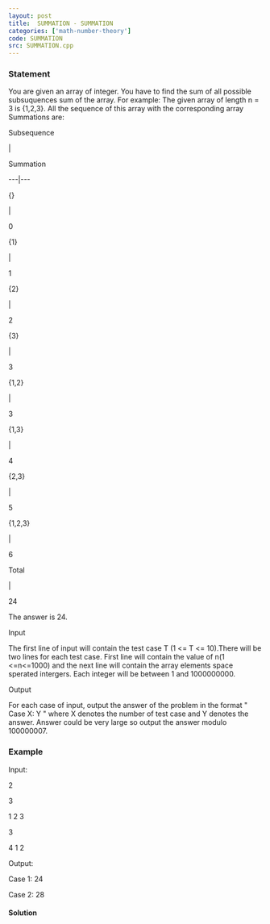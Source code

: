 ```yaml
---
layout: post
title:  SUMMATION - SUMMATION
categories: ['math-number-theory']
code: SUMMATION
src: SUMMATION.cpp
---
```


### **Statement**

You are given an array of integer. You have to find the sum of all possible
subsuquences sum of the array. For example: The given array of length n = 3 is
{1,2,3}. All the sequence of this array with the corresponding array
Summations are:

Subsequence

|

Summation  
  
---|---  
  
{}

|

0  
  
{1}

|

1  
  
{2}

|

2  
  
{3}

|

3  
  
{1,2}

|

3  
  
{1,3}

|

4  
  
{2,3}

|

5  
  
{1,2,3}

|

6  
  
Total

|

24  
  
  

The answer is 24.

Input

The first line of input will contain the test case T (1 <= T <= 10).There
will be two lines for each test case. First line will contain the value of
n(1 <=n<=1000) and the next line will contain the array elements space
sperated intergers. Each integer will be between 1 and 1000000000.

Output

For each case of input, output the answer of the problem in the format "
Case X: Y " where X denotes the number of test case and Y denotes
the answer.  Answer could be very large so output the answer modulo
100000007.

### Example

Input:

2

3

1 2 3

3

4 1 2

Output:

Case 1: 24

Case 2: 28



#### **Solution**



